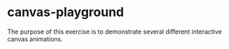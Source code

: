 # canvas-playground

The purpose of this exercise is to demonstrate several different interactive canvas animations. 